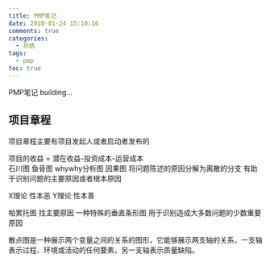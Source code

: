 ```yaml
---
title: PMP笔记
date: 2010-01-24 15:10:16
comments: true
categories: 
  - 总结
tags: 
  - pmp
toc: true
---
```

PMP笔记 building...
<!-- more -->    
## 项目章程  
项目章程主要有项目发起人或者启动者发布的  


项目的收益 = 潜在收益-投资成本-运营成本  
石川图 鱼骨图 whywhy分析图 因果图 将问题陈述的原因分解为离散的分支  有助于识别问题的主要原因或者根本原因  

X理论  性本恶     Y理论 性本善


帕累托图 找主要原因 一种特殊的垂直条形图 用于识别造成大多数问题的少数重要原因


散点图是一种展示两个变量之间的关系的图形，它能够展示两支轴的关系，一支轴表示过程、环境或活动的任何要素，另一支轴表示质量缺陷。
